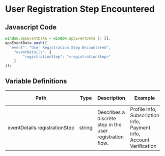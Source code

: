 # User Registration Step Encountered

### 

## Javascript Code
```js
window.appEventData = window.appEventData || [];
appEventData.push({
  "event": "User Registration Step Encountered",
    "eventDetails": {
        "registrationStep": "<registrationStep>"
    }
});
```

## Variable Definitions

|Path|Type|Description|Example|Pattern|Min Length|Max Length|Minimum|Maximum|Multiple Of|
| --- | --- | --- | --- | --- | --- | --- | --- | --- | --- |
|eventDetails.registrationStep|string|Describes a discrete step in the user registration flow. |Profile Info, Subscription Info, Payment Info, Account Verification|||||||




